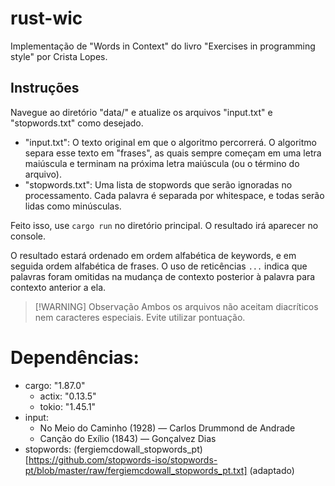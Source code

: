# rust-wic

Implementação de "Words in Context" do livro "Exercises in programming style" por Crista Lopes.

## Instruções

Navegue ao diretório "data/" e atualize os arquivos "input.txt" e "stopwords.txt" como desejado.

- "input.txt": O texto original em que o algoritmo percorrerá. O algoritmo separa esse texto em "frases", as quais sempre começam em uma letra maiúscula e terminam na próxima letra maiúscula (ou o término do arquivo).
- "stopwords.txt": Uma lista de stopwords que serão ignoradas no processamento. Cada palavra é separada por whitespace, e todas serão lidas como minúsculas.

Feito isso, use `cargo run` no diretório principal. O resultado irá aparecer no console. 

O resultado estará ordenado em ordem alfabética de keywords, e em seguida ordem alfabética de frases. O uso de reticências `...` indica que palavras foram omitidas na mudança de contexto posterior à palavra para contexto anterior a ela. 

> [!WARNING] Observação
> Ambos os arquivos não aceitam diacríticos nem caracteres especiais. Evite utilizar pontuação.

# Dependências:

- cargo: "1.87.0"
    - actix: "0.13.5"
    - tokio: "1.45.1"
- input:
    - No Meio do Caminho (1928) — Carlos Drummond de Andrade
    - Canção do Exílio (1843) — Gonçalvez Dias
- stopwords: (fergiemcdowall_stopwords_pt)[https://github.com/stopwords-iso/stopwords-pt/blob/master/raw/fergiemcdowall_stopwords_pt.txt] (adaptado)